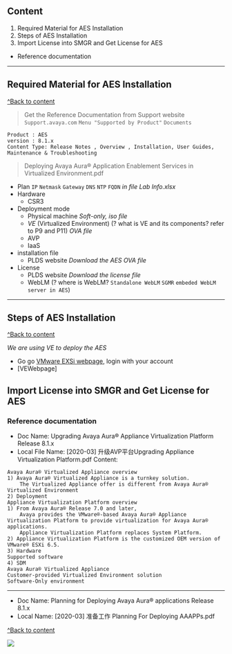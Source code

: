 ## Content
1. Required Material for AES Installation				
2. Steps of AES Installation 
3. Import License into SMGR and Get License for AES	
- Reference documentation

------------------------------------------------------

## Required Material for AES Installation	
[^Back to content](#content)

> Get the Reference Documentation from Support website
`Support.avaya.com` `Menu "Supported by Product"` `Documents`
```
Product : AES 
version : 8.1.x
Content Type: Release Notes , Overview , Installation, User Guides, Maintenance & Troubleshooting
```

> Deploying Avaya Aura® Application Enablement Services in Virtualized Environment.pdf
- Plan `IP` `Netmask` `Gateway` `DNS` `NTP` `FQDN`   _in file Lab Info.xlsx_
- Hardware
  - CSR3
- Deployment mode
  - Physical machine *Soft-only, iso file* 
  - *VE* (Virtualized Environment) (? what is VE and its components? refer to P9 and P11) *OVA file* 
  - AVP
  - IaaS
- installation file
  - PLDS website *Download the AES OVA file*
- License
  - PLDS website *Download the license file*
  - WebLM (? where is WebLM? `Standalone WebLM` `SGMR` `embeded WebLM server in AES`)
------------------------------------------------------

## Steps of AES Installation	
[^Back to content](#content)

_We are using VE to deploy the AES_
- Go go [VMware EXSi webpage](https://sdlabsvcenter02.gl.avaya.com), login with your account
- [VEWebpage]








## Import License into SMGR and Get License for AES
























### Reference documentation
- Doc Name: Upgrading Avaya Aura® Appliance Virtualization Platform Release 8.1.x
- Local File Name: [2020-03] 升级AVP平台Upgrading Appliance Virtualization Platform.pdf
Content:
```
Avaya Aura® Virtualized Appliance overview 
1) Avaya Aura® Virtualized Appliance is a turnkey solution.
    The Virtualized Appliance offer is different from Avaya Aura® Virtualized Environment
2) Deployment 
Appliance Virtualization Platform overview
1) From Avaya Aura® Release 7.0 and later, 
    Avaya provides the VMware®-based Avaya Aura® Appliance Virtualization Platform to provide virtualization for Avaya Aura® applications. 
    Appliance Virtualization Platform replaces System Platform.
2) Appliance Virtualization Platform is the customized OEM version of VMware® ESXi 6.5. 
3) Hardware
Supported software
4) SDM 
Avaya Aura® Virtualized Appliance
Customer-provided Virtualized Environment solution
Software-Only environment
```
-------------------------------------------------------------------
- Doc Name: Planning for Deploying Avaya Aura® applications Release 8.1.x
- Local Name: [2020-03] 准备工作 Planning For Deploying AAAPPs.pdf


[^Back to content](#content)

<img class="img" src="https://f12.baidu.com/it/u=504515477,387914469&amp;fm=76">

